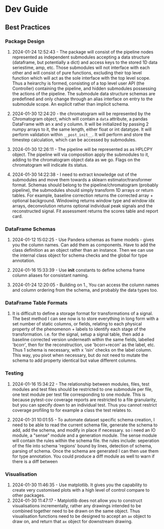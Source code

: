 
# Dev Guide

## Best Practices

### Package Design

1. 2024-01-24 12:52:43 - The package will consist of the pipeline nodes represented as independent submodules accepting a data structure (dataframe, but potentially a dict) and access keys to the stored 1D data seriestime, amp, etc. Those submodules will not interface with each other and will consist of pure functions, excluding their top level function which will act as the sole interface with the top level scope. Thus a heirarchy is formed, consisting of a top level user API (the Controller) containing the pipeline, and hidden submodules possessing the actions of the pipeline. The submodule data structure schemas are predefined and only change through an alias interface on entry to the submodule scope. An explicit rather than implicit schema.

2. 2024-01-30 12:24:20 - the chromatogram will be represented by the Chromatogram object, which will contain a `data` attribute, a pandas DataFrame with an x and y column. It will be initialized by passing 2 numpy arrays to it, the same length, either float or int datatype. It will perform validation within `__post_init__`. It will perform and store the timestep calculation, which can be accessed by submodules.

3. 2024-01-30 12:26:11 - The pipeline will be represented as as HPLCPY object. The pipeline will via composition apply the submodules to it, adding to the chromatogram object data as we go. Flags on the chromatogram will indicate its status.

4. 2024-01-30 14:22:38 - I need to extract knowledge out of the submodules and move them towards a sklearn estimator/transformer format. Schemas should belong to the pipeline/chromatogram (probably pipeline), the submodules should simply transform 1D arrays or return tables. For example, baseline correction returns the corrected array + optional background. Windowing returns window type and window idx arrays, deconvolution returns optional individual peak signals and the reconstructed signal. Fit assessment returns the scores table and report card.

### DataFrame Schemas

1. 2024-01-12 15:02:25 - Use Pandera schemas as frame models - gives you the column names. Can add them as components. Have to add the class definition as an object rather than an instance. Then we can use the internal class object for schema checks and the global for type annotation.



2. 2024-01-16 15:33:39 - Use __init__ constants to define schema frame column aliases for consistant naming.

3. 2024-01-24 12:20:05 - Building on 1., You can access the column names and column ordering from the schema, and probably the data types too.

### DataFrame Table Formats

1. It is difficult to define a storage format for transformations of a signal. The best method I can see now is to store everything in long form with a set number of static columns, or fields, relating to each physical property of the phenomenon + labels to identify each stage of the transformation. i.e. for the signal, setup a signal table, then add a baseline corrected version underneath within the same fields, labelled 'bcorr', then for the reconstruction, use 'bcorr+recon' as the label, etc. Thus 1 schema is necessary, with x 'isin' checks on the label column. This way, you pivot when necessary, but do not need to mutate the schema to add property identical but value different columns.

### Testing

1. 2024-01-16 15:34:22 - The relationship between modules, files, test modules and test files should be restricted to one submodule per file, one test module per test file corresponding to one module. This is because pytest-cov coverage reports are restricted to a file granularity, but you can specify down to an individual test. Thus you cannot restrict coverage profiling to for example a class the test relates to.

2. 2024-01-31 10:01:55 - To automate dataset specific schema creation, I need to be able to read the current schema file, generate the schema to add, add the schema, and modify in place if necessary. so i need an IO module, a "sense" module and a generation module. The sense module will contain the rules within the schema file. the rules include: seperation of the file into schema 'regions' bound by lines, detection of schema, parsing of schema. Once the schema are generated I can then use them for type annotation. You could produce a diff module as well to warn if there is a diff between


### Visualisation

1. 2024-01-30 11:46:35 - Use matplotlib. It gives you the capability to create very customised plots with a high level of control compare to other packages.
2. 2024-01-30 11:47:17 - Matplotlib does not allow you to construct visualisations incrementally, rather any drawings intended to be combined together need to be drawn on the same object. Thus visualisation functions need to be designed to accept an `ax` object to draw on, and return that `ax` object for downstream drawing.

